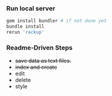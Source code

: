 ### Run local server

```sh
gem install bundler # if not done yet
bundle install
rerun 'rackup'
```

### Readme-Driven Steps

+ <del>save data as text files.</del>
+ <del>index and create</del>
+ edit
+ delete
+ style
